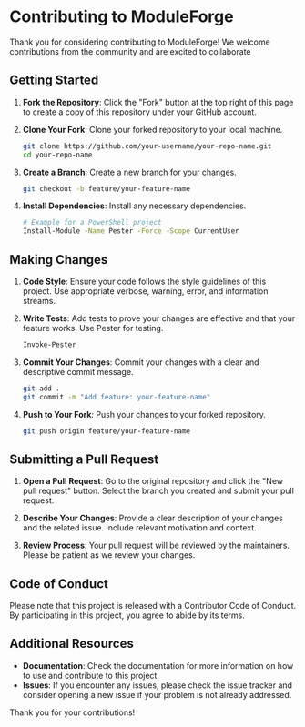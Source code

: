 # Contributing to ModuleForge

Thank you for considering contributing to ModuleForge! We welcome contributions from the community and are excited to collaborate

## Getting Started

1. **Fork the Repository**: Click the "Fork" button at the top right of this page to create a copy of this repository under your GitHub account.

2. **Clone Your Fork**: Clone your forked repository to your local machine.
    ```sh
    git clone https://github.com/your-username/your-repo-name.git
    cd your-repo-name
    ```

3. **Create a Branch**: Create a new branch for your changes.
    ```sh
    git checkout -b feature/your-feature-name
    ```

4. **Install Dependencies**: Install any necessary dependencies.
    ```sh
    # Example for a PowerShell project
    Install-Module -Name Pester -Force -Scope CurrentUser
    ```

## Making Changes

1. **Code Style**: Ensure your code follows the style guidelines of this project. Use appropriate verbose, warning, error, and information streams.

2. **Write Tests**: Add tests to prove your changes are effective and that your feature works. Use Pester for testing.
    ```sh
    Invoke-Pester
    ```

3. **Commit Your Changes**: Commit your changes with a clear and descriptive commit message.
    ```sh
    git add .
    git commit -m "Add feature: your-feature-name"
    ```

4. **Push to Your Fork**: Push your changes to your forked repository.
    ```sh
    git push origin feature/your-feature-name
    ```

## Submitting a Pull Request

1. **Open a Pull Request**: Go to the original repository and click the "New pull request" button. Select the branch you created and submit your pull request.

2. **Describe Your Changes**: Provide a clear description of your changes and the related issue. Include relevant motivation and context.

3. **Review Process**: Your pull request will be reviewed by the maintainers. Please be patient as we review your changes.

## Code of Conduct

Please note that this project is released with a Contributor Code of Conduct. By participating in this project, you agree to abide by its terms.

## Additional Resources

- **Documentation**: Check the documentation for more information on how to use and contribute to this project.
- **Issues**: If you encounter any issues, please check the issue tracker and consider opening a new issue if your problem is not already addressed.

Thank you for your contributions!